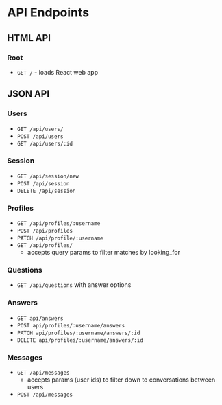 # API Endpoints

## HTML API

### Root

- `GET /` - loads React web app


## JSON API

### Users

- `GET /api/users/`
- `POST /api/users`
- `GET /api/users/:id`

### Session

- `GET /api/session/new`
- `POST /api/session`
- `DELETE /api/session`


### Profiles

- `GET /api/profiles/:username`
- `POST /api/profiles`
- `PATCH /api/profile/:username`
- `GET /api/profiles/`
  * accepts query params to filter matches by looking_for

### Questions

- `GET /api/questions` with answer options

### Answers

- `GET api/answers`
- `POST api/profiles/:username/answers`
- `PATCH api/profiles/:username/answers/:id`
- `DELETE api/profiles/:username/answers/:id`

### Messages

- `GET /api/messages`
  * accepts params (user ids) to filter down to conversations between users
- `POST /api/messages`
